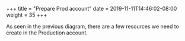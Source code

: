 +++
title = "Prepare Prod account"
date = 2019-11-11T14:46:02-08:00
weight = 35
+++

As seen in the previous diagram, there are a few resources we need to create in the Production account. 